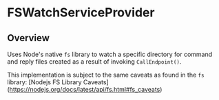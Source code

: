
# FSWatchServiceProvider

## Overview

Uses Node's native `fs` library to watch a specific directory for command and reply files
created as a result of invoking `CallEndpoint()`.

This implementation is subject to the same caveats as found in the `fs` library:
[Nodejs FS Library Caveats] (https://nodejs.org/docs/latest/api/fs.html#fs_caveats)

